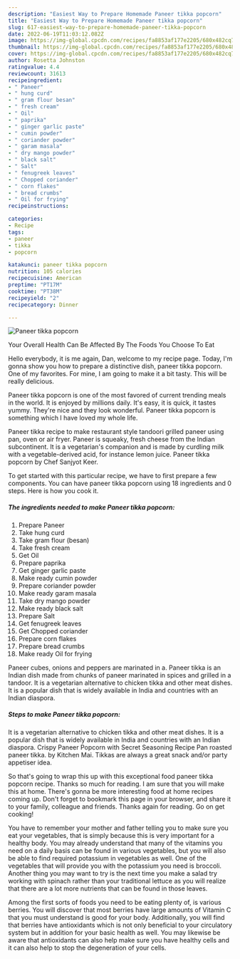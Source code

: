 ```yaml
---
description: "Easiest Way to Prepare Homemade Paneer tikka popcorn"
title: "Easiest Way to Prepare Homemade Paneer tikka popcorn"
slug: 617-easiest-way-to-prepare-homemade-paneer-tikka-popcorn
date: 2022-06-19T11:03:12.082Z
image: https://img-global.cpcdn.com/recipes/fa8853af177e2205/680x482cq70/paneer-tikka-popcorn-recipe-main-photo.jpg
thumbnail: https://img-global.cpcdn.com/recipes/fa8853af177e2205/680x482cq70/paneer-tikka-popcorn-recipe-main-photo.jpg
cover: https://img-global.cpcdn.com/recipes/fa8853af177e2205/680x482cq70/paneer-tikka-popcorn-recipe-main-photo.jpg
author: Rosetta Johnston
ratingvalue: 4.4
reviewcount: 31613
recipeingredient:
- " Paneer"
- " hung curd"
- " gram flour besan"
- " fresh cream"
- " Oil"
- " paprika"
- " ginger garlic paste"
- " cumin powder"
- " coriander powder"
- " garam masala"
- " dry mango powder"
- " black salt"
- " Salt"
- " fenugreek leaves"
- " Chopped coriander"
- " corn flakes"
- " bread crumbs"
- " Oil for frying"
recipeinstructions:

categories:
- Recipe
tags:
- paneer
- tikka
- popcorn

katakunci: paneer tikka popcorn 
nutrition: 105 calories
recipecuisine: American
preptime: "PT17M"
cooktime: "PT38M"
recipeyield: "2"
recipecategory: Dinner

---
```



![Paneer tikka popcorn](https://img-global.cpcdn.com/recipes/fa8853af177e2205/680x482cq70/paneer-tikka-popcorn-recipe-main-photo.jpg)

Your Overall Health Can Be Affected By The Foods You Choose To Eat

Hello everybody, it is me again, Dan, welcome to my recipe page. Today, I'm gonna show you how to prepare a distinctive dish, paneer tikka popcorn. One of my favorites. For mine, I am going to make it a bit tasty. This will be really delicious.

Paneer tikka popcorn is one of the most favored of current trending meals in the world. It is enjoyed by millions daily. It's easy, it is quick, it tastes yummy. They're nice and they look wonderful. Paneer tikka popcorn is something which I have loved my whole life.

Paneer tikka recipe to make restaurant style tandoori grilled paneer using pan, oven or air fryer. Paneer is squeaky, fresh cheese from the Indian subcontinent. It is a vegetarian&#39;s companion and is made by curdling milk with a vegetable-derived acid, for instance lemon juice. Paneer tikka popcorn by Chef Sanjyot Keer.


To get started with this particular recipe, we have to first prepare a few components. You can have paneer tikka popcorn using 18 ingredients and 0 steps. Here is how you cook it.

<!--inarticleads1-->

##### The ingredients needed to make Paneer tikka popcorn:

1. Prepare  Paneer
1. Take  hung curd
1. Take  gram flour (besan)
1. Take  fresh cream
1. Get  Oil
1. Prepare  paprika
1. Get  ginger garlic paste
1. Make ready  cumin powder
1. Prepare  coriander powder
1. Make ready  garam masala
1. Take  dry mango powder
1. Make ready  black salt
1. Prepare  Salt
1. Get  fenugreek leaves
1. Get  Chopped coriander
1. Prepare  corn flakes
1. Prepare  bread crumbs
1. Make ready  Oil for frying


Paneer cubes, onions and peppers are marinated in a. Paneer tikka is an Indian dish made from chunks of paneer marinated in spices and grilled in a tandoor. It is a vegetarian alternative to chicken tikka and other meat dishes. It is a popular dish that is widely available in India and countries with an Indian diaspora. 

<!--inarticleads2-->

##### Steps to make Paneer tikka popcorn:



It is a vegetarian alternative to chicken tikka and other meat dishes. It is a popular dish that is widely available in India and countries with an Indian diaspora. Crispy Paneer Popcorn with Secret Seasoning Recipe Pan roasted paneer tikka. by Kitchen Mai. Tikkas are always a great snack and/or party appetiser idea. 

So that's going to wrap this up with this exceptional food paneer tikka popcorn recipe. Thanks so much for reading. I am sure that you will make this at home. There's gonna be more interesting food at home recipes coming up. Don't forget to bookmark this page in your browser, and share it to your family, colleague and friends. Thanks again for reading. Go on get cooking!

You have to remember your mother and father telling you to make sure you eat your vegetables, that is simply because this is very important for a healthy body. You may already understand that many of the vitamins you need on a daily basis can be found in various vegetables, but you will also be able to find required potassium in vegetables as well. One of the vegetables that will provide you with the potassium you need is broccoli. Another thing you may want to try is the next time you make a salad try working with spinach rather than your traditional lettuce as you will realize that there are a lot more nutrients that can be found in those leaves.

Among the first sorts of foods you need to be eating plenty of, is various berries. You will discover that most berries have large amounts of Vitamin C that you must understand is good for your body. Additionally, you will find that berries have antioxidants which is not only beneficial to your circulatory system but in addition for your basic health as well. You may likewise be aware that antioxidants can also help make sure you have healthy cells and it can also help to stop the degeneration of your cells.
